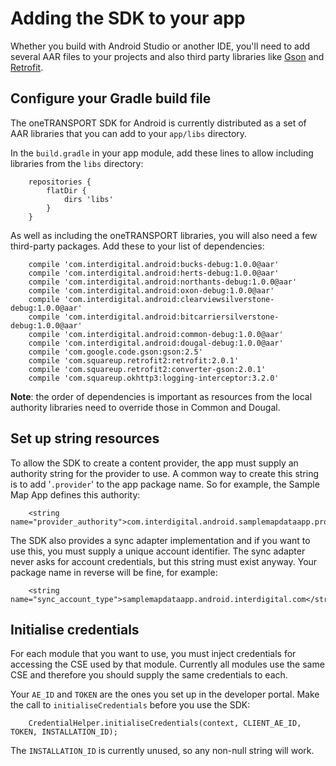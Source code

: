 Adding the SDK to your app
==========================

Whether you build with Android Studio or another IDE, you'll need to add
several AAR files to your projects and also third party libraries like
[Gson](https://github.com/google/gson) and
[Retrofit](https://github.com/square/retrofit).

## Configure your Gradle build file

The oneTRANSPORT SDK for Android is currently distributed as a set of AAR
libraries that you can add to your `app/libs` directory.

In the `build.gradle` in your app module, add these lines to allow including
libraries from the `libs` directory:

        repositories {
            flatDir {
                dirs 'libs'
            }
        }

As well as including the oneTRANSPORT libraries, you will also need a few
third-party packages.  Add these to your list of dependencies:

        compile 'com.interdigital.android:bucks-debug:1.0.0@aar'
        compile 'com.interdigital.android:herts-debug:1.0.0@aar'
        compile 'com.interdigital.android:northants-debug:1.0.0@aar'
        compile 'com.interdigital.android:oxon-debug:1.0.0@aar'
        compile 'com.interdigital.android:clearviewsilverstone-debug:1.0.0@aar'
        compile 'com.interdigital.android:bitcarriersilverstone-debug:1.0.0@aar'
        compile 'com.interdigital.android:common-debug:1.0.0@aar'
        compile 'com.interdigital.android:dougal-debug:1.0.0@aar'
        compile 'com.google.code.gson:gson:2.5'
        compile 'com.squareup.retrofit2:retrofit:2.0.1'
        compile 'com.squareup.retrofit2:converter-gson:2.0.1'
        compile 'com.squareup.okhttp3:logging-interceptor:3.2.0'

**Note**: the order of dependencies is important as resources from the local
authority libraries need to override those in Common and Dougal.

## Set up string resources

To allow the SDK to create a content provider, the app must supply an
authority string for the provider to use.  A common way to create this
string is to add '`.provider`' to the app package name.  So for example,
the Sample Map App defines this authority:

        <string name="provider_authority">com.interdigital.android.samplemapdataapp.provider</string>

The SDK also provides a sync adapter implementation and if you want to use
this, you must supply a unique account identifier.  The sync adapter never
asks for account credentials, but this string must exist anyway.  Your
package name in reverse will be fine, for example:

        <string name="sync_account_type">samplemapdataapp.android.interdigital.com</string>

## Initialise credentials

For each module that you want to use, you must inject credentials for
accessing the CSE used by that module.  Currently all modules use the same
CSE and therefore you should supply the same credentials to each.

Your `AE_ID` and `TOKEN` are the ones you set up in the developer portal.
Make the call to `initialiseCredentials` before you use the SDK:

        CredentialHelper.initialiseCredentials(context, CLIENT_AE_ID, TOKEN, INSTALLATION_ID);

The `INSTALLATION_ID` is currently unused, so any non-null string will work.
